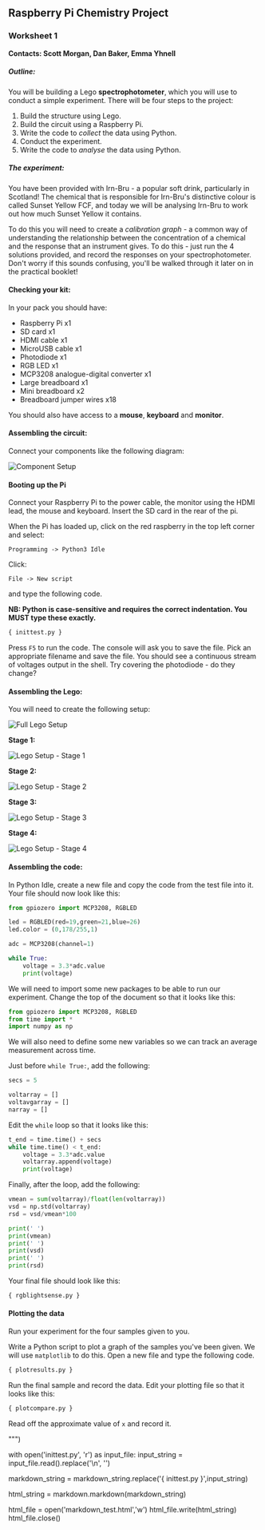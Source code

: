 ## Raspberry Pi Chemistry Project
### Worksheet 1

**Contacts: Scott Morgan, Dan Baker, Emma Yhnell**

##### Outline:

You will be building a Lego **spectrophotometer**, which you will use to conduct a simple experiment. There will be four steps to the project:

1. Build the structure using Lego.
2. Build the circuit using a Raspberry Pi.
3. Write the code to *collect* the data using Python.
4. Conduct the experiment.
5. Write the code to *analyse* the data using Python.

##### The experiment:

You have been provided with Irn-Bru - a popular soft drink, particularly in Scotland! The chemical that is responsible for Irn-Bru's distinctive colour is called Sunset Yellow FCF, and today we will be analysing Irn-Bru to work out how much Sunset Yellow it contains.

To do this you will need to create a *calibration graph* - a common way of understanding the relationship between the concentration of a chemical and the response that an instrument gives. To do this - just run the 4 solutions provided, and record the responses on your spectrophotometer. Don't worry if this sounds confusing, you'll be walked through it later on in the practical booklet!

#### Checking your kit:

In your pack you should have:

 - Raspberry Pi x1
 - SD card x1
 - HDMI cable x1
 - MicroUSB cable x1
 - Photodiode x1
 - RGB LED x1
 - MCP3208 analogue-digital converter x1
 - Large breadboard x1
 - Mini breadboard x2
 - Breadboard jumper wires x18

You should also have access to a **mouse**, **keyboard** and **monitor**.

#### Assembling the circuit:

Connect your components like the following diagram:

![Component Setup](/home/scott/dropchem/ldr_setup_bb.png)

#### Booting up the Pi

Connect your Raspberry Pi to the power cable, the monitor using the HDMI lead, the mouse and keyboard. Insert the SD card in the rear of the pi.

When the Pi has loaded up, click on the red raspberry in the top left corner and select:

`Programming -> Python3 Idle`

Click:

`File -> New script`

and type the following code.

**NB: Python is case-sensitive and requires the correct indentation. You MUST type these exactly.**

```python
{ inittest.py }
```


Press `F5` to run the code. The console will ask you to save the file. Pick an appropriate filename and save the file. You should see a continuous stream of voltages output in the shell. Try covering the photodiode - do they change?

#### Assembling the Lego:

You will need to create the following setup:

![Full Lego Setup](/home/scott/dropchem/lego_setup_full.png)

**Stage 1:**

![Lego Setup - Stage 1](/home/scott/dropchem/lego_setup_1.png)

**Stage 2:**

![Lego Setup - Stage 2](/home/scott/dropchem/lego_setup_2.png)

**Stage 3:**

![Lego Setup - Stage 3](/home/scott/dropchem/lego_setup_3.png)

**Stage 4:**

![Lego Setup - Stage 4](/home/scott/dropchem/lego_setup_4.png)

#### Assembling the code:

In Python Idle, create a new file and copy the code from the test file into it. Your file should now look like this:

```python
from gpiozero import MCP3208, RGBLED

led = RGBLED(red=19,green=21,blue=26)
led.color = (0,178/255,1)

adc = MCP3208(channel=1)

while True:
    voltage = 3.3*adc.value
    print(voltage)
```

We will need to import some new packages to be able to run our experiment. Change the top of the document so that it looks like this:

```python
from gpiozero import MCP3208, RGBLED
from time import *
import numpy as np
```

We will also need to define some new variables so we can track an average measurement across time.

Just before `while True:`, add the following:

```python
secs = 5

voltarray = []
voltavgarray = []
narray = []
```

Edit the `while` loop so that it looks like this:

```python
t_end = time.time() + secs
while time.time() < t_end:
    voltage = 3.3*adc.value
    voltarray.append(voltage)
    print(voltage)
```

Finally, after the loop, add the following:

```python
vmean = sum(voltarray)/float(len(voltarray))
vsd = np.std(voltarray)
rsd = vsd/vmean*100

print(' ')
print(vmean)
print(' ')
print(vsd)
print(' ')
print(rsd)
```

Your final file should look like this:

```python
{ rgblightsense.py }
```

#### Plotting the data

Run your experiment for the four samples given to you.

Write a Python script to plot a graph of the samples you've been given. We will use `matplotlib` to do this. Open a new file and type the following code.

```python
{ plotresults.py }
```

Run the final sample and record the data. Edit your plotting file so that it looks like this:

```python
{ plotcompare.py }
```

Read off the approximate value of `x` and record it.

""")

with open('inittest.py', 'r') as input_file:
    input_string = input_file.read().replace('\n', '')

markdown_string = markdown_string.replace('{ inittest.py }',input_string)

html_string = markdown.markdown(markdown_string)

html_file = open('markdown_test.html','w')
html_file.write(html_string)
html_file.close()
